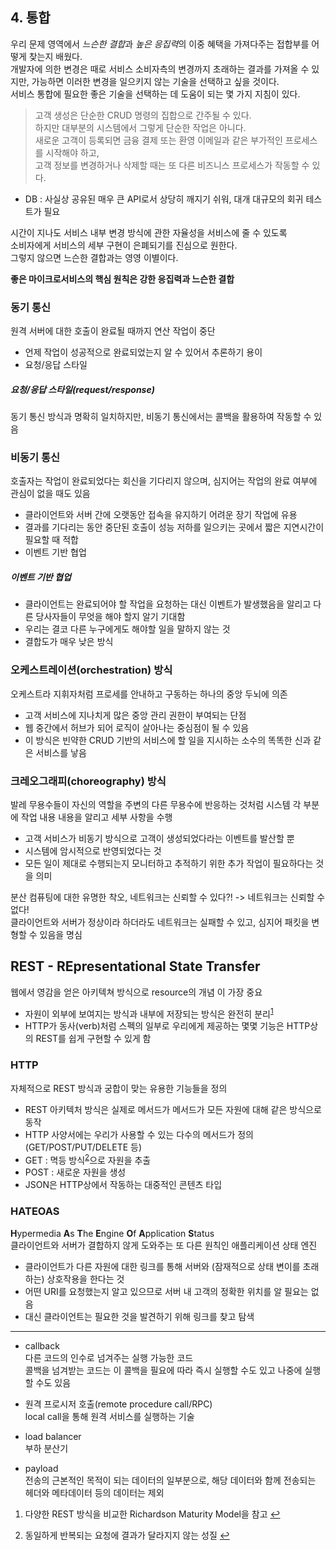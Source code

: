 ## 4. 통합  
  
우리 문제 영역에서 *느슨한 결합*과 *높은 응집력*의 이중 혜택을 가져다주는 접합부를 어떻게 찾는지 배웠다.  
개발자에 의한 변경은 때로 서비스 소비자측의 변경까지 초래하는 결과를 가져올 수 있지만, 가능하면 이러한 변경을 일으키지 않는 기술을 선택하고 싶을 것이다.   
서비스 통합에 필요한 좋은 기술을 선택하는 데 도움이 되는 몇 가지 지침이 있다. 

> 고객 생성은 단순한 CRUD 명령의 집합으로 간주될 수 있다.  
> 하지만 대부분의 시스템에서 그렇게 단순한 작업은 아니다.  
> 새로운 고객이 등록되면 금융 결제 또는 환영 이메일과 같은 부가적인 프로세스를 시작해야 하고,  
> 고객 정보를 변경하거나 삭제할 때는 또 다른 비즈니스 프로세스가 작동할 수 있다.  

* DB : 사실상 공유된 매우 큰 API로서 상당히 깨지기 쉬워, 대개 대규모의 회귀 테스트가 필요  
  
시간이 지나도 서비스 내부 변경 방식에 관한 자율성을 서비스에 줄 수 있도록  
소비자에게 서비스의 세부 구현이 은폐되기를 진심으로 원한다.  
그렇지 않으면 느슨한 결합과는 영영 이별이다.  
  
**좋은 마이크로서비스의 핵심 원칙은 강한 응집력과 느슨한 결합**    
  
### 동기 통신  
원격 서버에 대한 호출이 완료될 때까지 연산 작업이 중단    
- 언제 작업이 성공적으로 완료되었는지 알 수 있어서 추론하기 용이  
- 요청/응답 스타일  

##### 요청/응답 스타일(request/response)  
동기 통신 방식과 명확히 일치하지만, 비동기 통신에서는 콜백을 활용하여 작동할 수 있음  

### 비동기 통신 
호출자는 작업이 완료되었다는 회신을 기다리지 않으며, 심지어는 작업의 완료 여부에 관심이 없을 때도 있음  
- 클라이언트와 서버 간에 오랫동안 접속을 유지하기 어려운 장기 작업에 유용  
- 결과를 기다리는 동안 중단된 호출이 성능 저하를 일으키는 곳에서 짧은 지연시간이 필요할 때 적합  
- 이벤트 기반 협업  

##### 이벤트 기반 협업  
- 클라이언트는 완료되어야 할 작업을 요청하는 대신 이벤트가 발생했음을 알리고 다른 당사자들이 무엇을 해야 할지 알기 기대함  
- 우리는 결코 다른 누구에게도 해야할 일을 말하지 않는 것  
- 결합도가 매우 낮은 방식  

### 오케스트레이션(orchestration) 방식   
오케스트라 지휘자처럼 프로세를 안내하고 구동하는 하나의 중앙 두뇌에 의존   
- 고객 서비스에 지나치게 많은 중앙 관리 권한이 부여되는 단점  
- 웹 중간에서 허브가 되어 로직이 살아나는 중심점이 될 수 있음  
- 이 방식은 빈약한 CRUD 기반의 서비스에 할 일을 지시하는 소수의 똑똑한 신과 같은 서비스를 낳음  

### 크레오그래피(choreography) 방식   
발레 무용수들이 자신의 역할을 주변의 다른 무용수에 반응하는 것처럼 시스템 각 부분에 작업 내용 내용을 알리고 세부 사항을 수행  
- 고객 서비스가 비동기 방식으로 고객이 생성되었다라는 이벤트를 발산할 뿐  
- 시스템에 암시적으로 반영되었다는 것  
- 모든 일이 제대로 수행되는지 모니터하고 추적하기 위한 추가 작업이 필요하다는 것을 의미  

분산 컴퓨팅에 대한 유명한 착오, 네트워크는 신뢰할 수 있다?! -> 네트워크는 신뢰할 수 없다!  
클라이언트와 서버가 정상이라 하더라도 네트워크는 실패할 수 있고, 심지어 패킷을 변형할 수 있음을 명심   
  
## REST - REpresentational State Transfer   

웹에서 영감을 얻은 아키텍쳐 방식으로 resource의 개념 이 가장 중요  
- 자원이 외부에 보여지는 방식과 내부에 저장되는 방식은 완전히 분리<sup id="fnref1"><a href="#fn1">1</a></sup>   
- HTTP가 동사(verb)처럼 스펙의 일부로 우리에게 제공하는 몇몇 기능은 HTTP상의 REST를 쉽게 구현할 수 있게 함  

### HTTP  

자체적으로 REST 방식과 궁합이 맞는 유용한 기능들을 정의  
- REST 아키텍처 방식은 실제로 메서드가 메서드가 모든 자원에 대해 같은 방식으로 동작  
- HTTP 사양서에는 우리가 사용할 수 있는 다수의 메서드가 정의 (GET/POST/PUT/DELETE 등) 
- GET : 멱등 방식<sup id="fnref2"><a href="#fn2">2</a></sup>으로 자원을 추출  
- POST : 새로운 자원을 생성  
- JSON은 HTTP상에서 작동하는 대중적인 콘텐츠 타입  
  
  
### HATEOAS   

**H**ypermedia **A**s **T**he **E**ngine **O**f **A**pplication **S**tatus    
클라이언트와 서버가 결합하지 않게 도와주는 또 다른 원칙인 애플리케이션 상태 엔진  
- 클라이언트가 다른 자원에 대한 링크를 통해 서버와 (잠재적으로 상태 변이를 초래하는) 상호작용을 한다는 것  
- 어떤 URI를 요청했는지 알고 있으므로 서버 내 고객의 정확한 위치를 알 필요는 없음  
- 대신 클라이언트는 필요한 것을 발견하기 위해 링크를 찾고 탐색  

--- 
* callback    
다른 코드의 인수로 넘겨주는 실행 가능한 코드  
콜백을 넘겨받는 코드는 이 콜백을 필요에 따라 즉시 실행할 수도 있고 나중에 실행할 수도 있음  

* 원격 프로시저 호출(remote procedure call/RPC)  
local call을 통해 원격 서비스를 실행하는 기술   

* load balancer   
부하 분산기  

* payload  
전송의 근본적인 목적이 되는 데이터의 일부분으로, 해당 데이터와 함께 전송되는 헤더와 메타데이터 등의 데이터는 제외  



<ol>
  <li id="fn1">
    <p>다양한 REST 방식을 비교한 Richardson Maturity Model을 참고 <a href="#fnref1">↩</a></p>
  </li>
  <li id="fn2">
    <p>동일하게 반복되는 요청에 결과가 달라지지 않는 성질 <a href="#fnref2">↩</a></p>
  </li>
</ol>
